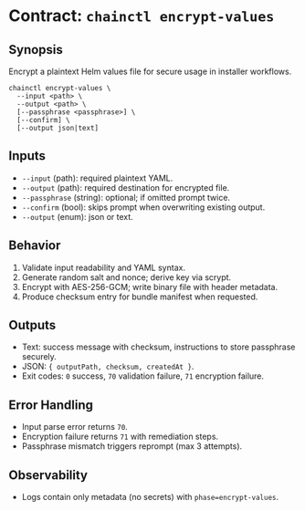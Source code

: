 # Contract: `chainctl encrypt-values`

## Synopsis
Encrypt a plaintext Helm values file for secure usage in installer workflows.

```
chainctl encrypt-values \
  --input <path> \
  --output <path> \
  [--passphrase <passphrase>] \
  [--confirm] \
  [--output json|text]
```

## Inputs
- `--input` (path): required plaintext YAML.
- `--output` (path): required destination for encrypted file.
- `--passphrase` (string): optional; if omitted prompt twice.
- `--confirm` (bool): skips prompt when overwriting existing output.
- `--output` (enum): json or text.

## Behavior
1. Validate input readability and YAML syntax.
2. Generate random salt and nonce; derive key via scrypt.
3. Encrypt with AES-256-GCM; write binary file with header metadata.
4. Produce checksum entry for bundle manifest when requested.

## Outputs
- Text: success message with checksum, instructions to store passphrase securely.
- JSON: `{ outputPath, checksum, createdAt }`.
- Exit codes: `0` success, `70` validation failure, `71` encryption failure.

## Error Handling
- Input parse error returns `70`.
- Encryption failure returns `71` with remediation steps.
- Passphrase mismatch triggers reprompt (max 3 attempts).

## Observability
- Logs contain only metadata (no secrets) with `phase=encrypt-values`.

